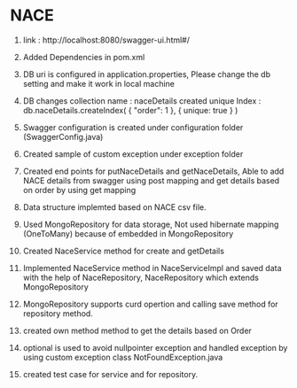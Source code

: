 # NACE
1. link : http://localhost:8080/swagger-ui.html#/
2. Added Dependencies in pom.xml
3. DB uri is configured in application.properties, Please change the db setting and make it work in local machine
4. DB changes 
collection name : naceDetails
created unique Index : db.naceDetails.createIndex( { "order": 1 }, { unique: true } )

5. Swagger configuration is created under configuration folder (SwaggerConfig.java)
6. Created sample of custom exception under exception folder
7. Created end points for putNaceDetails and getNaceDetails, Able to add NACE details from swagger using post mapping and get details based on order by using get mapping
8. Data structure implemted based on NACE csv file.
9. Used MongoRepository for data storage, Not used hibernate mapping (OneToMany) because of embedded in MongoRepository
10. Created NaceService method for create and getDetails 
11. Implemented NaceService method in NaceServiceImpl and saved data with the help of NaceRepository, NaceRepository which extends MongoRepository
12. MongoRepository supports curd opertion and calling save method for repository method.
13. created own method method to get the details based on Order
14. optional is used to avoid nullpointer exception and handled exception by using custom exception class NotFoundException.java
15. created test case for service and for repository.
